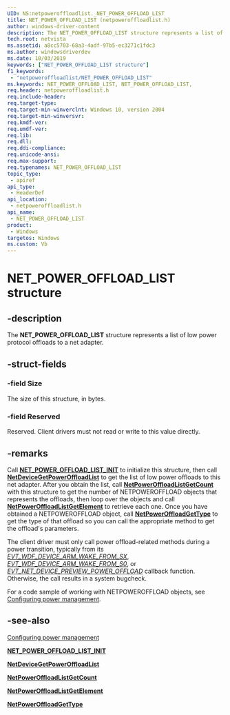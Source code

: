 ```yaml
---
UID: NS:netpoweroffloadlist._NET_POWER_OFFLOAD_LIST
title: NET_POWER_OFFLOAD_LIST (netpoweroffloadlist.h)
author: windows-driver-content
description: The NET_POWER_OFFLOAD_LIST structure represents a list of low power protocol offloads to a net adapter.
tech.root: netvista
ms.assetid: a8cc5703-68a3-4adf-97b5-ec3271c1fdc3
ms.author: windowsdriverdev
ms.date: 10/03/2019
keywords: ["NET_POWER_OFFLOAD_LIST structure"]
f1_keywords:
 - "netpoweroffloadlist/NET_POWER_OFFLOAD_LIST"
ms.keywords: NET_POWER_OFFLOAD_LIST, NET_POWER_OFFLOAD_LIST, 
req.header: netpoweroffloadlist.h
req.include-header:
req.target-type:
req.target-min-winverclnt: Windows 10, version 2004
req.target-min-winversvr:
req.kmdf-ver:
req.umdf-ver:
req.lib:
req.dll:
req.ddi-compliance:
req.unicode-ansi:
req.max-support:
req.typenames: NET_POWER_OFFLOAD_LIST
topic_type: 
 - apiref
api_type: 
 - HeaderDef
api_location: 
 - netpoweroffloadlist.h
api_name: 
 - NET_POWER_OFFLOAD_LIST
product: 
 - Windows
targetos: Windows
ms.custom: Vb
---
```


# NET_POWER_OFFLOAD_LIST structure

## -description

The **NET_POWER_OFFLOAD_LIST** structure represents a list of low power protocol offloads to a net adapter.

## -struct-fields

### -field Size

The size of this structure, in bytes.
 
### -field Reserved

Reserved. Client drivers must not read or write to this value directly.

## -remarks

Call [**NET_POWER_OFFLOAD_LIST_INIT**](../netpoweroffloadlist/nf-netpoweroffloadlist-net_power_offload_list_init.md) to initialize this structure, then call [**NetDeviceGetPowerOffloadList**](../netpoweroffloadlist/nf-netpoweroffloadlist-netdevicegetpoweroffloadlist.md) to get the list of low power offloads to this net adapter. After you obtain the list, call [**NetPowerOffloadListGetCount**](../netpoweroffloadlist/nf-netpoweroffloadlist-netpoweroffloadlistgetcount.md) with this structure to get the number of NETPOWEROFFLOAD objects that represents the offloads, then loop over the objects and call [**NetPowerOffloadListGetElement**](../netpoweroffloadlist/nf-netpoweroffloadlist-netpoweroffloadlistgetelement.md) to retrieve each one. Once you have obtained a NETPOWEROFFLOAD object, call [**NetPowerOffloadGetType**](../netpoweroffload/nf-netpoweroffload-netpoweroffloadgettype.md) to get the type of that offload so you can call the appropriate method to get the offload's parameters.

The client driver must only call power offload-related methods during a power transition, typically from its *[EVT_WDF_DEVICE_ARM_WAKE_FROM_SX](../wdfdevice/nc-wdfdevice-evt_wdf_device_arm_wake_from_sx.md)*, *[EVT_WDF_DEVICE_ARM_WAKE_FROM_S0](../wdfdevice/nc-wdfdevice-evt_wdf_device_arm_wake_from_s0.md)*, or *[EVT_NET_DEVICE_PREVIEW_POWER_OFFLOAD](../netdevice/nc-netdevice-evt_net_device_preview_power_offload.md)* callback function. Otherwise, the call results in a system bugcheck.

For a code sample of working with NETPOWEROFFLOAD objects, see [Configuring power management](https://docs.microsoft.com/windows-hardware/drivers/netcx/configuring-power-management).

## -see-also

[Configuring power management](https://docs.microsoft.com/windows-hardware/drivers/netcx/configuring-power-management)

[**NET_POWER_OFFLOAD_LIST_INIT**](../netpoweroffloadlist/nf-netpoweroffloadlist-net_power_offload_list_init.md)

[**NetDeviceGetPowerOffloadList**](../netpoweroffloadlist/nf-netpoweroffloadlist-netdevicegetpoweroffloadlist.md)

[**NetPowerOffloadListGetCount**](../netpoweroffloadlist/nf-netpoweroffloadlist-netpoweroffloadlistgetcount.md)

[**NetPowerOffloadListGetElement**](../netpoweroffloadlist/nf-netpoweroffloadlist-netpoweroffloadlistgetelement.md)

[**NetPowerOffloadGetType**](../netpoweroffload/nf-netpoweroffload-netpoweroffloadgettype.md)
